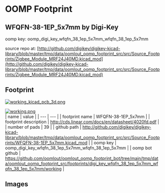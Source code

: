 # OOMP Footprint  
## WFQFN-38-1EP_5x7mm  by Digi-Key  
  
oomp key: oomp_digi_key_wfqfn_38_1ep_5x7mm_wfqfn_38_1ep_5x7mm  
  
source repo at: [http://github.com/digikey/digikey-kicad-library/blob/master/tmp/data/oomlout_oomp_footprint_src/src/Source_Footprints/Zigbee_Module_MRF24J40MD.kicad_mod](http://github.com/digikey/digikey-kicad-library/blob/master/tmp/data/oomlout_oomp_footprint_src/src/Source_Footprints/Zigbee_Module_MRF24J40MD.kicad_mod)  
## Footprint  
  
[![working_kicad_pcb_3d.png](working_kicad_pcb_3d_600.png)](working_kicad_pcb_3d.png)  
  
[![working.png](working_600.png)](working.png)  
| name | value | 
| --- | --- | 
| footprint name | WFQFN-38-1EP_5x7mm | 
| footprint description | http://cds.linear.com/docs/en/datasheet/4020fd.pdf | 
| number of pads | 39 | 
| github path | http://github.com/digikey/digikey-kicad-library/blob/master/tmp/data/oomlout_oomp_footprint_src/src/Source_Footprints/WFQFN-38-1EP_5x7mm.kicad_mod | 
| oomp key | oomp_digi_key_wfqfn_38_1ep_5x7mm_wfqfn_38_1ep_5x7mm | 
| oomp bot github | https://github.com/oomlout/oomlout_oomp_footprint_bot/tree/main/tmp/data/oomlout_oomp_footprint_src/footprints/digi_key_wfqfn_38_1ep_5x7mm_wfqfn_38_1ep_5x7mm/working | 
## Images  

